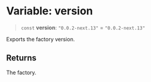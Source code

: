 # Variable: version

> `const` **version**: `"0.0.2-next.13"` = `"0.0.2-next.13"`

Exports the factory version.

## Returns

The factory.
